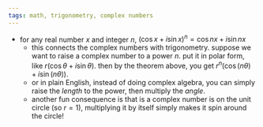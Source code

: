 ```yaml
---
tags: math, trigonometry, complex numbers
---
```


- for any real number $x$ and integer $n$, $(\cos x+i\sin x{\big )}^{n}=\cos nx+i\sin nx$
	- this connects the complex numbers with trigonometry. suppose we want to raise a complex number to a power $n$. put it in polar form, like $r (\cos \theta + i \sin \theta)$. then by the theorem above, you get $r^n (\cos (n \theta) + i \sin (n \theta))$.
	- or in plain English, instead of doing complex algebra, you can simply raise the _length_ to the power, then multiply the _angle_.
	- another fun consequence is that is a complex number is on the unit circle (so $r = 1$), multiplying it by itself simply makes it spin around the circle!
